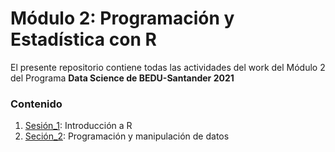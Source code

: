 # Módulo 2: Programación y Estadística con R
El presente repositorio contiene todas las actividades del work del Módulo 2 del Programa **Data Science de BEDU-Santander 2021**

### Contenido
1. [Sesión_1](https://github.com/LIZZETHGOMEZ/BEDU-Santander-2021/tree/main/Programaci%C3%B3n%20y%20Estad%C3%ADstica%20con%20R/sesion_1): Introducción a R
2. [Seción_2](https://github.com/LIZZETHGOMEZ/BEDU-Santander-2021/tree/main/Programaci%C3%B3n%20y%20Estad%C3%ADstica%20con%20R/sesion_2): Programación y manipulación de datos
